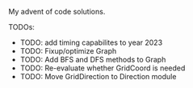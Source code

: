 My advent of code solutions.

TODOs:
- TODO: add timing capabilites to year 2023
- TODO: Fixup/optimize Graph
- TODO: Add BFS and DFS methods to Graph
- TODO: Re-evaluate whether GridCoord is needed
- TODO: Move GridDirection to Direction module
